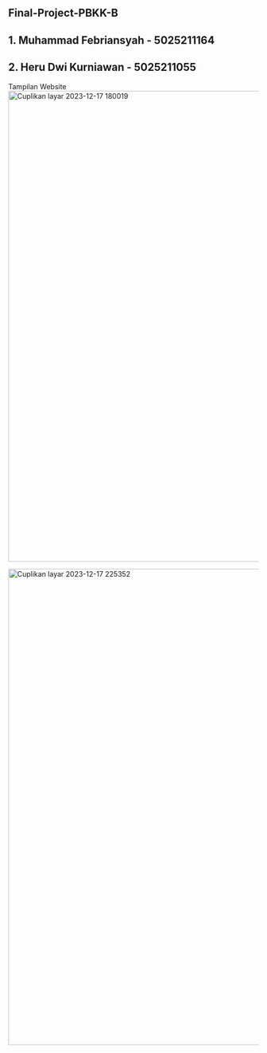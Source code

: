 ## F i n a l - P r o j e c t - P B K K - B 

## 1. Muhammad Febriansyah - 5025211164
## 2. Heru Dwi Kurniawan - 5025211055
 
Tampilan Website
<img width="946" alt="Cuplikan layar 2023-12-17 180019" src="https://github.com/riansyah251641/final-project-PBKK-B/assets/93961310/dca96cc8-0acb-4bba-9084-ff0f892f1988">

<img width="957" alt="Cuplikan layar 2023-12-17 225352" src="https://github.com/riansyah251641/final-project-PBKK-B/assets/93961310/d91916ff-114a-410c-a319-91633fe2c85a">


